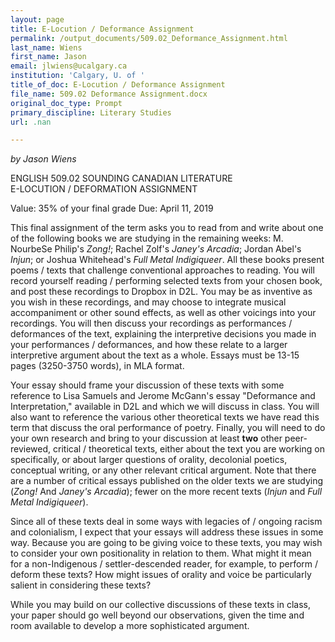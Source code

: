 ```yaml
---
layout: page
title: E-Locution / Deformance Assignment
permalink: /output_documents/509.02_Deformance_Assignment.html
last_name: Wiens
first_name: Jason
email: jlwiens@ucalgary.ca
institution: 'Calgary, U. of '
title_of_doc: E-Locution / Deformance Assignment
file_name: 509.02 Deformance Assignment.docx
original_doc_type: Prompt
primary_discipline: Literary Studies
url: .nan

---
```


*by Jason Wiens* 

ENGLISH 509.02 SOUNDING CANADIAN LITERATURE   
E-LOCUTION / DEFORMATION ASSIGNMENT

Value: 35% of your final grade Due: April 11, 2019

This final assignment of the term asks you to read from and write about
one of the following books we are studying in the remaining weeks: M.
NourbeSe Philip's *Zong!*; Rachel Zolf's *Janey's Arcadia*; Jordan
Abel's *Injun*; or Joshua Whitehead's *Full Metal Indigiqueer*. All
these books present poems / texts that challenge conventional approaches
to reading. You will record yourself reading / performing selected texts
from your chosen book, and post these recordings to Dropbox in D2L. You
may be as inventive as you wish in these recordings, and may choose to
integrate musical accompaniment or other sound effects, as well as other
voicings into your recordings. You will then discuss your recordings as
performances / deformances of the text, explaining the interpretive
decisions you made in your performances / deformances, and how these
relate to a larger interpretive argument about the text as a whole.
Essays must be 13-15 pages (3250-3750 words), in MLA format.

Your essay should frame your discussion of these texts with some
reference to Lisa Samuels and Jerome McGann's essay "Deformance and
Interpretation," available in D2L and which we will discuss in class.
You will also want to reference the various other theoretical texts we
have read this term that discuss the oral performance of poetry.
Finally, you will need to do your own research and bring to your
discussion at least **two** other peer-reviewed, critical / theoretical
texts, either about the text you are working on specifically, or about
larger questions of orality, decolonial poetics, conceptual writing, or
any other relevant critical argument. Note that there are a number of
critical essays published on the older texts we are studying (*Zong!*
And *Janey's Arcadia*); fewer on the more recent texts (*Injun* and
*Full Metal Indigiqueer*).

Since all of these texts deal in some ways with legacies of / ongoing
racism and colonialism, I expect that your essays will address these
issues in some way. Because you are going to be giving voice to these
texts, you may wish to consider your own positionality in relation to
them. What might it mean for a non-Indigenous / settler-descended
reader, for example, to perform / deform these texts? How might issues
of orality and voice be particularly salient in considering these texts?

While you may build on our collective discussions of these texts in
class, your paper should go well beyond our observations, given the time
and room available to develop a more sophisticated argument.
